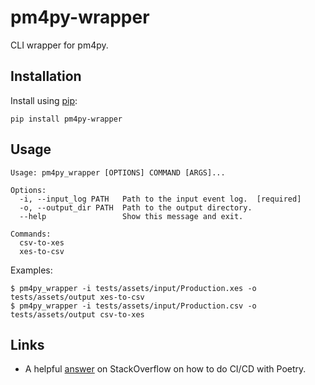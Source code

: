 # pm4py-wrapper

CLI wrapper for pm4py.

## Installation

Install using [pip](https://pip.pypa.io/en/stable/installation/):

```shell
pip install pm4py-wrapper
```

## Usage

```
Usage: pm4py_wrapper [OPTIONS] COMMAND [ARGS]...

Options:
  -i, --input_log PATH   Path to the input event log.  [required]
  -o, --output_dir PATH  Path to the output directory.
  --help                 Show this message and exit.

Commands:
  csv-to-xes
  xes-to-csv

```

Examples:

```shell
$ pm4py_wrapper -i tests/assets/input/Production.xes -o tests/assets/output xes-to-csv
$ pm4py_wrapper -i tests/assets/input/Production.csv -o tests/assets/output csv-to-xes
```

## Links

- A helpful [answer](https://stackoverflow.com/questions/57628064/automating-python-package-release-process#answer-57676367) on StackOverflow on how to do CI/CD with Poetry.
